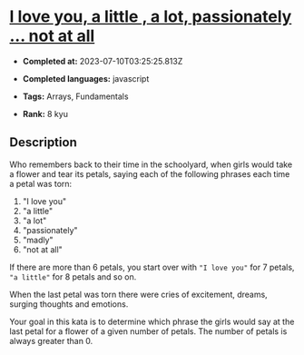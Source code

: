 # [I love you,  a little ,  a lot,  passionately ... not at all](https://www.codewars.com/kata/57f24e6a18e9fad8eb000296)

- **Completed at:** 2023-07-10T03:25:25.813Z

- **Completed languages:** javascript

- **Tags:** Arrays, Fundamentals

- **Rank:** 8 kyu

## Description

Who remembers back to their time in the schoolyard, when girls would take a flower and tear its petals, saying each of the following phrases each time a petal was torn:

1. "I love you"
2. "a little"
3. "a lot"
4. "passionately"
5. "madly"
6. "not at all"

If there are more than 6 petals, you start over with `"I love you"` for 7 petals, `"a little"` for 8 petals and so on.

When the last petal was torn there were cries of excitement, dreams, surging thoughts and emotions.

Your goal in this kata is to determine which phrase the girls would say at the last petal for a flower of a given number of petals. The number of petals is always greater than 0.